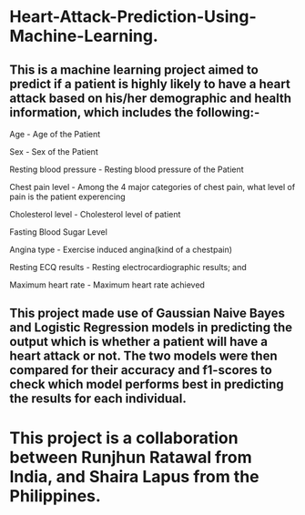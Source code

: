 # Heart-Attack-Prediction-Using-Machine-Learning.

## This is a machine learning project aimed to predict if a patient is highly likely to have a heart attack based on his/her demographic and health information, which includes the following:-

Age - Age of the Patient

Sex - Sex of the Patient

Resting blood pressure - Resting blood pressure of the Patient

Chest pain level - Among the 4 major categories of chest pain, what level of pain is the patient experencing

Cholesterol level - Cholesterol level of patient

Fasting Blood Sugar Level

Angina type - Exercise induced angina(kind of a chestpain)

Resting ECQ results - Resting electrocardiographic results; and

Maximum heart rate - Maximum heart rate achieved

## This project made use of Gaussian Naive Bayes and Logistic Regression models in predicting the output which is whether a patient will have a heart attack or not. The two models were then compared for their accuracy and f1-scores to check which model performs best in predicting the results for each individual.

# This project is a collaboration between Runjhun Ratawal from India, and Shaira Lapus from the Philippines.
